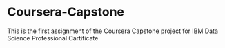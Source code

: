 # Coursera-Capstone
This is the first assignment of the Coursera Capstone project for IBM Data Science Professional Cartificate
